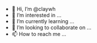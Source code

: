 - 👋 Hi, I’m @claywh
- 👀 I’m interested in ...
- 🌱 I’m currently learning ...
- 💞️ I’m looking to collaborate on ...
- 📫 How to reach me ...

<!---
claywh/claywh is a ✨ special ✨ repository because its `README.md` (this file) appears on your GitHub profile.
You can click the Preview link to take a look at your changes.
--->
